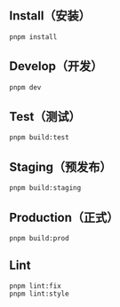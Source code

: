 ## Install（安装）

```
pnpm install
```

## Develop（开发）

```
pnpm dev
```

## Test（测试）

```
pnpm build:test
```

## Staging（预发布）

```
pnpm build:staging
```

## Production（正式）

```
pnpm build:prod
```

## Lint

```
pnpm lint:fix
pnpm lint:style
```
